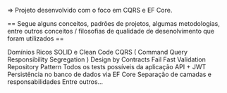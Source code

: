 => Projeto desenvolvido com o foco em CQRS e EF Core.

== Segue alguns conceitos, padrões de projetos, algumas metodologias, entre outros conceitos / filosofias de qualidade de desenolvimento que foram utilizados ==

Domínios Ricos
SOLID e Clean Code
CQRS ( Command Query Responsibility Segregation )
Design by Contracts
Fail Fast Validation
Repository Pattern
Todos os tests possíveis da aplicação
API + JWT
Persistência no banco de dados via EF Core
Separação de camadas e responsabilidades
Entre outros...
